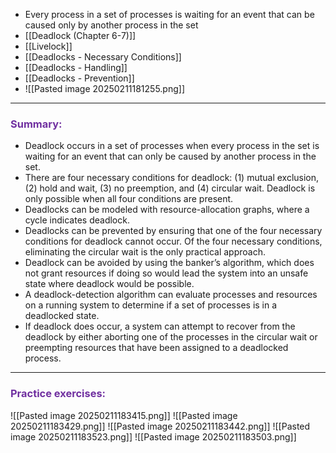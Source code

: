 
- Every process in a set of processes is waiting for an event that can be caused only by another process in the set
- [[Deadlock (Chapter 6-7)]]
- [[Livelock]]
- [[Deadlocks - Necessary Conditions]]
- [[Deadlocks - Handling]]
- [[Deadlocks - Prevention]]
- ![[Pasted image 20250211181255.png]]

--- 

### <span style="color:rgb(112, 48, 160)">Summary:</span> 

- Deadlock occurs in a set of processes when every process in the set is waiting for an event that can only be caused by another process in the set.
- There are four necessary conditions for deadlock: (1) mutual exclusion, (2) hold and wait, (3) no preemption, and (4) circular wait. Deadlock is only possible when all four conditions are present.
- Deadlocks can be modeled with resource-allocation graphs, where a cycle indicates deadlock.
- Deadlocks can be prevented by ensuring that one of the four necessary conditions for deadlock cannot occur. Of the four necessary conditions, eliminating the circular wait is the only practical approach.
- Deadlock can be avoided by using the banker’s algorithm, which does not grant resources if doing so would lead the system into an unsafe state where deadlock would be possible.
- A deadlock-detection algorithm can evaluate processes and resources on a running system to determine if a set of processes is in a deadlocked state.
- If deadlock does occur, a system can attempt to recover from the deadlock by either aborting one of the processes in the circular wait or preempting resources that have been assigned to a deadlocked process.

--- 

### <span style="color:rgb(112, 48, 160)">Practice exercises:</span> 

![[Pasted image 20250211183415.png]]
![[Pasted image 20250211183429.png]]
![[Pasted image 20250211183442.png]]
![[Pasted image 20250211183523.png]]
![[Pasted image 20250211183503.png]]